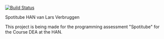 [![Build Status](https://travis-ci.org/LarsVerbruggen/Spotitube.svg?branch=master)](https://travis-ci.org/LarsVerbruggen/Spotitube)

Spotitube HAN van Lars Verbruggen

This project is being made for the programming assessment "Spotitube" for the Course DEA at the HAN.
